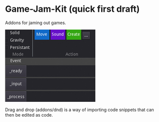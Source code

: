 # Game-Jam-Kit (quick first draft)
Addons for jaming out games.

![](dnd.gif)

Drag and drop (addons/dnd) is a way of importing code snippets that can then be edited as code. 
